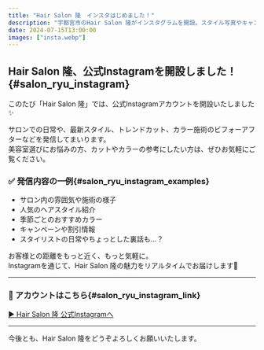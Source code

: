 ```yaml
---
title: "Hair Salon 隆　インスタはじめました！"
description: "宇都宮市のHair Salon 隆がインスタグラムを開設。スタイル写真やキャンペーン情報をタイムリーに発信していきます。"
date: 2024-07-15T13:00:00
images: ["insta.webp"]
---
```


## Hair Salon 隆、公式Instagramを開設しました！{#salon_ryu_instagram}

このたび「Hair Salon 隆」では、公式Instagramアカウントを開設いたしました✨

サロンでの日常や、最新スタイル、トレンドカット、カラー施術のビフォーアフターなどを発信してまいります。  
美容室選びにお悩みの方、カットやカラーの参考にしたい方は、ぜひお気軽にご覧ください。

### ✅ 発信内容の一例{#salon_ryu_instagram_examples}

- サロン内の雰囲気や施術の様子  
- 人気のヘアスタイル紹介  
- 季節ごとのおすすめカラー  
- キャンペーンや割引情報  
- スタイリストの日常やちょっとした裏話も…？

お客様との距離をもっと近く、もっと気軽に。  
Instagramを通じて、Hair Salon 隆の魅力をリアルタイムでお届けします📸

---

### 🔗 アカウントはこちら{#salon_ryu_instagram_link}

<a class="btn btn-outline-primary" href="https://www.instagram.com/hair.salon.ryu/" target="_blank" rel="noopener">▶ Hair Salon 隆 公式Instagramへ</a>

---

今後とも、Hair Salon 隆をどうぞよろしくお願いいたします。
